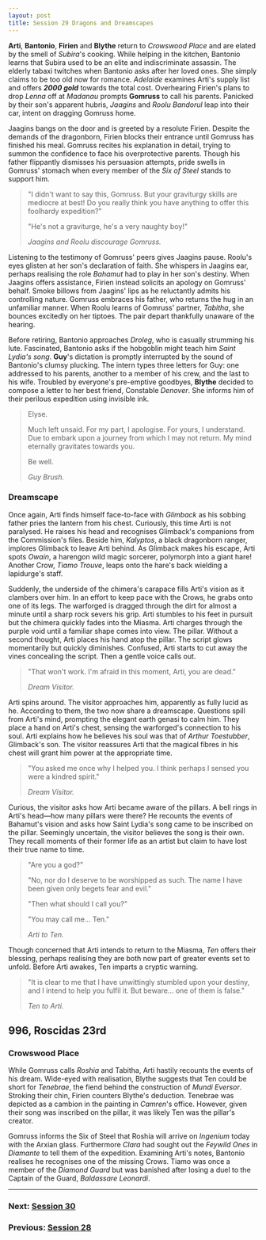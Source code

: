 ```yaml
---
layout: post
title: Session 29 Dragons and Dreamscapes
---
```


**Arti**, **Bantonio**, **Firien** and **Blythe** return to *Crowswood Place* and are elated by the smell of *Subira*'s cooking. While helping in the kitchen, Bantonio learns that Subira used to be an elite and indiscriminate assassin. The elderly tabaxi twitches when Bantonio asks after her loved ones. She simply claims to be too old now for romance. *Adelaide* examines Arti's supply list and offers ***2000 gold*** towards the total cost. Overhearing Firien's plans to drop *Lenna* off at *Madanau* prompts **Gomruss** to call his parents. Panicked by their son's apparent hubris, *Jaagins* and *Roolu Bandorul* leap into their car, intent on dragging Gomruss home.

Jaagins bangs on the door and is greeted by a resolute Firien. Despite the demands of the dragonborn, Firien blocks their entrance until Gomruss has finished his meal. Gomruss recites his explanation in detail, trying to summon the confidence to face his overprotective parents. Though his father flippantly dismisses his persuasion attempts, pride swells in Gomruss' stomach when every member of the *Six of Steel* stands to support him.

> "I didn't want to say this, Gomruss. But your graviturgy skills are mediocre at best! Do you really think you have anything to offer this foolhardy expedition?"
>
> "He's not a graviturge, he's a very naughty boy!"
>
> *Jaagins and Roolu discourage Gomruss.*

Listening to the testimony of Gomruss' peers gives Jaagins pause. Roolu's eyes glisten at her son's declaration of faith. She whispers in Jaagins ear, perhaps realising the role *Bahamut* had to play in her son's destiny. When Jaagins offers assistance, Firien instead solicits an apology on Gomruss' behalf. Smoke billows from Jaagins' lips as he reluctantly admits his controlling nature. Gomruss embraces his father, who returns the hug in an unfamiliar manner. When Roolu learns of Gomruss' partner, *Tabitha*, she bounces excitedly on her tiptoes. The pair depart thankfully unaware of the hearing.

Before retiring, Bantonio approaches *Droleg*, who is casually strumming his lute. Fascinated, Bantonio asks if the hobgoblin might teach him *Saint Lydia's song*. **Guy**'s dictation is promptly interrupted by the sound of Bantonio's clumsy plucking. The intern types three letters for Guy: one addressed to his parents, another to a member of his crew, and the last to his wife. Troubled by everyone's pre-emptive goodbyes, **Blythe** decided to compose a letter to her best friend, Constable *Denover*. She informs him of their perilous expedition using invisible ink.

> Elyse.
>
> Much left unsaid. For my part, I apologise. For yours, I understand. Due to embark upon a journey from which I may not return. My mind eternally gravitates towards you.
>
> Be well.
>
> *Guy Brush.*

### Dreamscape

Once again, Arti finds himself face-to-face with *Glimback* as his sobbing father pries the lantern from his chest. Curiously, this time Arti is not paralysed. He raises his head and recognises Glimback's companions from the Commission's files. Beside him, *Kalyptos*, a black dragonborn ranger, implores Glimback to leave Arti behind. As Glimback makes his escape, Arti spots *Owain*, a harengon wild magic sorcerer, polymorph into a giant hare! Another Crow, *Tiamo Trouve*, leaps onto the hare's back wielding a lapidurge's staff.

Suddenly, the underside of the chimera's carapace fills Arti's vision as it clambers over him. In an effort to keep pace with the Crows, he grabs onto one of its legs. The warforged is dragged through the dirt for almost a minute until a sharp rock severs his grip. Arti stumbles to his feet in pursuit but the chimera quickly fades into the Miasma. Arti charges through the purple void until a familiar shape comes into view. The pillar. Without a second thought, Arti places his hand atop the pillar. The script glows momentarily but quickly diminishes. Confused, Arti starts to cut away the vines concealing the script. Then a gentle voice calls out.

> "That won't work. I'm afraid in this moment, Arti, you are dead."
>
> *Dream Visitor.*

Arti spins around. The visitor approaches him, apparently as fully lucid as he. According to them, the two now share a dreamscape. Questions spill from Arti's mind, prompting the elegant earth genasi to calm him. They place a hand on Arti's chest, sensing the warforged's connection to his soul. Arti explains how he believes his soul was that of *Arthur Toestubber*, Glimback's son. The visitor reassures Arti that the magical fibres in his chest will grant him power at the appropriate time.

> "You asked me once why I helped you. I think perhaps I sensed you were a kindred spirit."
>
> *Dream Visitor.*

Curious, the visitor asks how Arti became aware of the pillars. A bell rings in Arti's head—how many pillars were there? He recounts the events of Bahamut's vision and asks how Saint Lydia's song came to be inscribed on the pillar. Seemingly uncertain, the visitor believes the song is their own. They recall moments of their former life as an artist but claim to have lost their true name to time.

> "Are you a god?"
>
> "No, nor do I deserve to be worshipped as such. The name I have been given only begets fear and evil."
>
> "Then what should I call you?"
>
> "You may call me... Ten."
>
> *Arti to Ten.*

Though concerned that Arti intends to return to the Miasma, *Ten* offers their blessing, perhaps realising they are both now part of greater events set to unfold. Before Arti awakes, Ten imparts a cryptic warning.

> "It is clear to me that I have unwittingly stumbled upon your destiny, and I intend to help you fulfil it. But beware... one of them is false."
>
> *Ten to Arti.*

## **996, Roscidas 23rd**

### Crowswood Place

While Gomruss calls *Roshia* and Tabitha, Arti hastily recounts the events of his dream. Wide-eyed with realisation, Blythe suggests that Ten could be short for *Tenebrae*, the fiend behind the construction of *Mundi Eversor*. Stroking their chin, Firien counters Blythe's deduction. Tenebrae was depicted as a cambion in the painting in *Camren*'s office. However, given their song was inscribed on the pillar, it was likely Ten was the pillar's creator.

Gomruss informs the Six of Steel that Roshia will arrive on *Ingenium* today with the Arxian glass. Furthermore *Clara* had sought out the *Feywild Ones* in *Diamante* to tell them of the expedition. Examining Arti's notes, Bantonio realises he recognises one of the missing Crows. Tiamo was once a member of the *Diamond Guard* but was banished after losing a duel to the Captain of the Guard, *Baldassare Leonardi*.

---

### **Next: [Session 30](session-30)**
### **Previous: [Session 28](session-28)**
